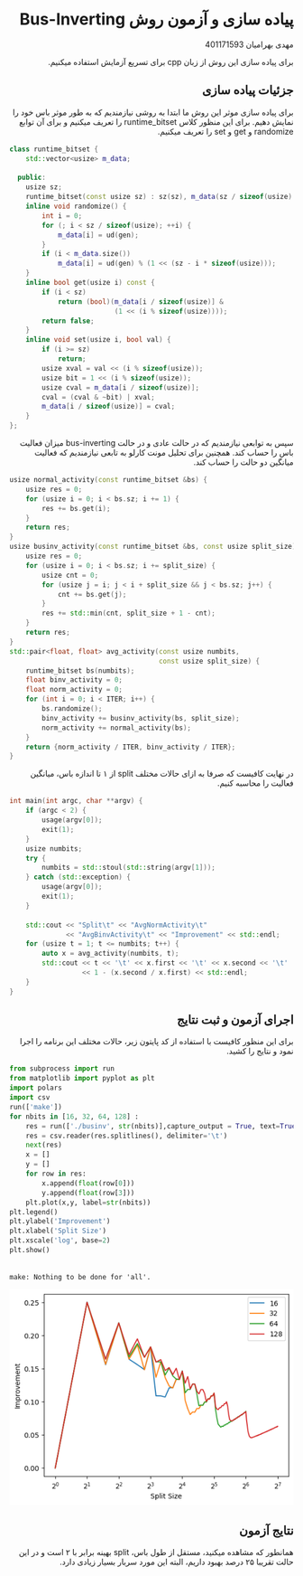 <div dir='rtl'>

# پیاده سازی و آزمون روش Bus-Inverting
مهدی بهرامیان 401171593

برای پیاده سازی این روش از زبان cpp برای تسریع آزمایش استفاده میکنیم.

## جزئیات پیاده سازی
برای پیاده سازی موثر این روش ما ابتدا به روشی نیازمندیم که به طور موثر باس خود را نمایش دهیم.
برای این منظور کلاس runtime_bitset 
را تعریف میکنیم و برای آن توابع randomize و get و set را تعریف میکنیم.
</div>

```cpp
class runtime_bitset {
    std::vector<usize> m_data;

  public:
    usize sz;
    runtime_bitset(const usize sz) : sz(sz), m_data(sz / sizeof(usize) + 1) {}
    inline void randomize() {
        int i = 0;
        for (; i < sz / sizeof(usize); ++i) {
            m_data[i] = ud(gen);
        }
        if (i < m_data.size())
            m_data[i] = ud(gen) % (1 << (sz - i * sizeof(usize)));
    }
    inline bool get(usize i) const {
        if (i < sz)
            return (bool)(m_data[i / sizeof(usize)] &
                          (1 << (i % sizeof(usize))));
        return false;
    }
    inline void set(usize i, bool val) {
        if (i >= sz)
            return;
        usize xval = val << (i % sizeof(usize));
        usize bit = 1 << (i % sizeof(usize));
        usize cval = m_data[i / sizeof(usize)];
        cval = (cval & ~bit) | xval;
        m_data[i / sizeof(usize)] = cval;
    }
};
```
<div dir='rtl'>

سپس به توابعی نیازمندیم که 
در حالت عادی و در حالت bus-inverting 
میزان فعالیت باس را حساب کند.
همچنین برای تحلیل مونت کارلو به تابعی نیازمندیم که فعالیت میانگین دو حالت را 
حساب کند.

</div>

```cpp
usize normal_activity(const runtime_bitset &bs) {
    usize res = 0;
    for (usize i = 0; i < bs.sz; i += 1) {
        res += bs.get(i);
    }
    return res;
}
usize businv_activity(const runtime_bitset &bs, const usize split_size) {
    usize res = 0;
    for (usize i = 0; i < bs.sz; i += split_size) {
        usize cnt = 0;
        for (usize j = i; j < i + split_size && j < bs.sz; j++) {
            cnt += bs.get(j);
        }
        res += std::min(cnt, split_size + 1 - cnt);
    }
    return res;
}
std::pair<float, float> avg_activity(const usize numbits,
                                     const usize split_size) {
    runtime_bitset bs(numbits);
    float binv_activity = 0;
    float norm_activity = 0;
    for (int i = 0; i < ITER; i++) {
        bs.randomize();
        binv_activity += businv_activity(bs, split_size);
        norm_activity += normal_activity(bs);
    }
    return {norm_activity / ITER, binv_activity / ITER};
}
```

<div dir='rtl'>
در نهایت کافیست که صرفا به ازای حالات مختلف split از ۱ تا اندازه باس، 
میانگین فعالیت را محاسبه کنیم.
</div>

```cpp
int main(int argc, char **argv) {
    if (argc < 2) {
        usage(argv[0]);
        exit(1);
    }
    usize numbits;
    try {
        numbits = std::stoul(std::string(argv[1]));
    } catch (std::exception) {
        usage(argv[0]);
        exit(1);
    }

    std::cout << "Split\t" << "AvgNormActivity\t"
              << "AvgBinvActivity\t" << "Improvement" << std::endl;
    for (usize t = 1; t <= numbits; t++) {
        auto x = avg_activity(numbits, t);
        std::cout << t << '\t' << x.first << '\t' << x.second << '\t'
                  << 1 - (x.second / x.first) << std::endl;
    }
}
```

<div dir='rtl'>

## اجرای آزمون و ثبت نتایج
برای این منظور کافیست با استفاده از کد پایتون زیر، حالات مختلف این برنامه را اجرا نمود و نتایج را کشید.

</div>


```python
from subprocess import run
from matplotlib import pyplot as plt
import polars
import csv
run(['make'])
for nbits in [16, 32, 64, 128] :
    res = run(['./businv', str(nbits)],capture_output = True, text=True).stdout
    res = csv.reader(res.splitlines(), delimiter='\t')
    next(res)
    x = []
    y = []
    for row in res:
        x.append(float(row[0]))
        y.append(float(row[3]))
    plt.plot(x,y, label=str(nbits))
plt.legend()
plt.ylabel('Improvement')
plt.xlabel('Split Size')
plt.xscale('log', base=2)
plt.show()
    
```

    make: Nothing to be done for 'all'.



    
![png](report_files/report_2_1.png)
    


<div dir='rtl'>

## نتایج آزمون
همانطور که مشاهده میکنید، مستقل از طول باس،
split 
بهینه برابر با ۲ است و در این حالت تقریبا ۲۵ درصد بهبود داریم، البته این مورد سربار بسیار زیادی دارد.
</div>
